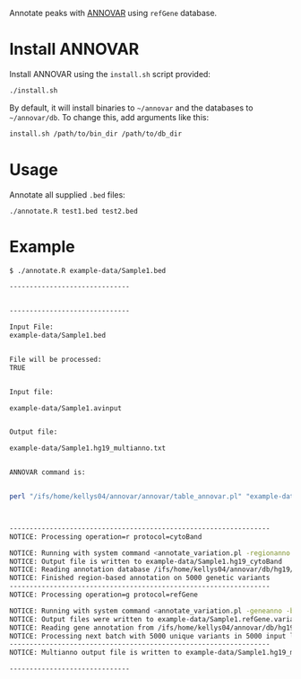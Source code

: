 Annotate peaks with [ANNOVAR](http://annovar.openbioinformatics.org/en/latest/) using `refGene` database.

# Install ANNOVAR

Install ANNOVAR using the `install.sh` script provided:

```bash
./install.sh
```

By default, it will install binaries to `~/annovar` and the databases to `~/annovar/db`. To change this, add arguments like this:

```bash
install.sh /path/to/bin_dir /path/to/db_dir
```

# Usage
Annotate all supplied `.bed` files:
```
./annotate.R test1.bed test2.bed
```


# Example 

```bash
$ ./annotate.R example-data/Sample1.bed

------------------------------


------------------------------

Input File:
example-data/Sample1.bed


File will be processed:
TRUE


Input file:

example-data/Sample1.avinput


Output file:

example-data/Sample1.hg19_multianno.txt


ANNOVAR command is:


perl "/ifs/home/kellys04/annovar/annovar/table_annovar.pl" "example-data/Sample1.avinput" "/ifs/home/kellys04/annovar/db/hg19" --outfile "example-data/Sample1" --buildver "hg19" --protocol "cytoBand,refGene" --operation "r,g" --nastring "." --remove



-----------------------------------------------------------------
NOTICE: Processing operation=r protocol=cytoBand

NOTICE: Running with system command <annotate_variation.pl -regionanno -dbtype cytoBand -buildver hg19 -outfile example-data/Sample1 example-data/Sample1.avinput /ifs/home/kellys04/annovar/db/hg19>
NOTICE: Output file is written to example-data/Sample1.hg19_cytoBand
NOTICE: Reading annotation database /ifs/home/kellys04/annovar/db/hg19/hg19_cytoBand.txt ... Done with 862 regions
NOTICE: Finished region-based annotation on 5000 genetic variants
-----------------------------------------------------------------
NOTICE: Processing operation=g protocol=refGene

NOTICE: Running with system command <annotate_variation.pl -geneanno -buildver hg19 -dbtype refGene -outfile example-data/Sample1.refGene -exonsort example-data/Sample1.avinput /ifs/home/kellys04/annovar/db/hg19>
NOTICE: Output files were written to example-data/Sample1.refGene.variant_function, example-data/Sample1.refGene.exonic_variant_function
NOTICE: Reading gene annotation from /ifs/home/kellys04/annovar/db/hg19/hg19_refGene.txt ... Done with 63481 transcripts (including 15216 without coding sequence annotation) for 27720 unique genes
NOTICE: Processing next batch with 5000 unique variants in 5000 input lines
-----------------------------------------------------------------
NOTICE: Multianno output file is written to example-data/Sample1.hg19_multianno.txt

------------------------------
```

